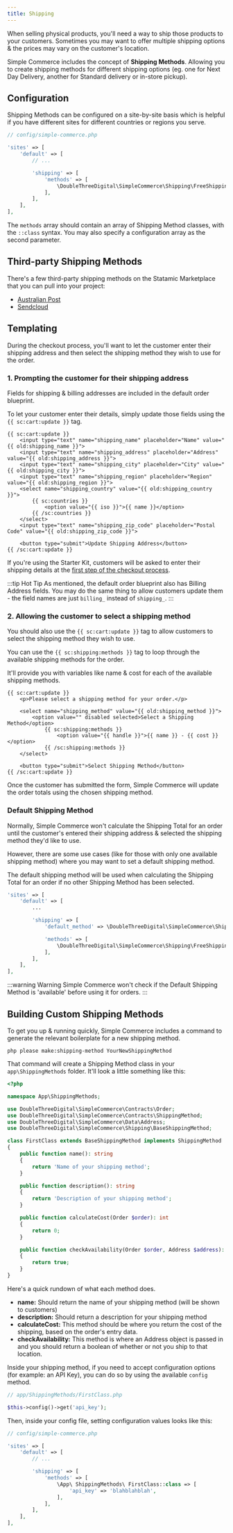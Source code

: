 ```yaml
---
title: Shipping
---
```


When selling physical products, you'll need a way to ship those products to your customers. Sometimes you may want to offer multiple shipping options & the prices may vary on the customer's location.

Simple Commerce includes the concept of **Shipping Methods**. Allowing you to create shipping methods for different shipping options (eg. one for Next Day Delivery, another for Standard delivery or in-store pickup). 

## Configuration

Shipping Methods can be configured on a site-by-site basis which is helpful if you have different sites for different countries or regions you serve.

```php
// config/simple-commerce.php

'sites' => [
    'default' => [
        // ...

        'shipping' => [
            'methods' => [
                \DoubleThreeDigital\SimpleCommerce\Shipping\FreeShipping::class => [],
            ],
        ],
    ],
],
```

The `methods` array should contain an array of Shipping Method classes, with the `::class` syntax. You may also specify a configuration array as the second parameter.

## Third-party Shipping Methods

There's a few third-party shipping methods on the Statamic Marketplace that you can pull into your project:

-   [Australian Post](https://statamic.com/addons/mity-digital/australia-post-shipping-for-simple-commerce)
-   [Sendcloud](https://statamic.com/addons/ray-nl/sendcloud-for-simple-commerce)

## Templating

During the checkout process, you'll want to let the customer enter their shipping address and then select the shipping method they wish to use for the order.

### 1. Prompting the customer for their shipping address

Fields for shipping & billing addresses are included in the default order blueprint.

To let your customer enter their details, simply update those fields using the `{{ sc:cart:update }}` tag.

```antlers
{{ sc:cart:update }}
    <input type="text" name="shipping_name" placeholder="Name" value="{{ old:shipping_name }}">
    <input type="text" name="shipping_address" placeholder="Address" value="{{ old:shipping_address }}">
    <input type="text" name="shipping_city" placeholder="City" value="{{ old:shipping_city }}">
    <input type="text" name="shipping_region" placeholder="Region" value="{{ old:shipping_region }}">
    <select name="shipping_country" value="{{ old:shipping_country }}">
        {{ sc:countries }}
            <option value="{{ iso }}">{{ name }}</option>
        {{ /sc:countries }}
    </select>
    <input type="text" name="shipping_zip_code" placeholder="Postal Code" value="{{ old:shipping_zip_code }}">

    <button type="submit">Update Shipping Address</button>
{{ /sc:cart:update }}
```

If you're using the Starter Kit, customers will be asked to enter their shipping details at the [first step of the checkout process](https://github.com/duncanmcclean/sc-starter-kit/blob/main/resources/views/cart.antlers.html). 

:::tip Hot Tip
As mentioned, the default order blueprint also has Billing Address fields. You may do the same thing to allow customers update them - the field names are just `billing_` instead of `shipping_`.
:::

### 2. Allowing the customer to select a shipping method

You should also use the `{{ sc:cart:update }}` tag to allow customers to select the shipping method they wish to use.

You can use the `{{ sc:shipping:methods }}` tag to loop through the available shipping methods for the order. 

It'll provide you with variables like name & cost for each of the available shipping methods.

```antlers
{{ sc:cart:update }}
    <p>Please select a shipping method for your order.</p>

    <select name="shipping_method" value="{{ old:shipping_method }}">
        <option value="" disabled selected>Select a Shipping Method</option>
            {{ sc:shipping:methods }}
                <option value="{{ handle }}">{{ name }} - {{ cost }}</option>
            {{ /sc:shipping:methods }}
    </select>

    <button type="submit">Select Shipping Method</button>
{{ /sc:cart:update }}
```

Once the customer has submitted the form, Simple Commerce will update the order totals using the chosen shipping method.

### Default Shipping Method

Normally, Simple Commerce won't calculate the Shipping Total for an order until the customer's entered their shipping address & selected the shipping method they'd like to use.

However, there are some use cases (like for those with only one available shipping method) where you may want to set a default shipping method.

The default shipping method will be used when calculating the Shipping Total for an order if no other Shipping Method has been selected.

```php
'sites' => [
    'default' => [
        ...

        'shipping' => [
            'default_method' => \DoubleThreeDigital\SimpleCommerce\Shipping\FreeShipping::class,

            'methods' => [
                \DoubleThreeDigital\SimpleCommerce\Shipping\FreeShipping::class => [],
            ],
        ],
    ],
],
```

:::warning Warning
Simple Commerce won't check if the Default Shipping Method is 'available' before using it for orders.
:::


## Building Custom Shipping Methods

To get you up & running quickly, Simple Commerce includes a command to generate the relevant boilerplate for a new shipping method.

```
php please make:shipping-method YourNewShippingMethod
```

That command will create a Shipping Method class in your `app\ShippingMethods` folder. It'll look a little something like this:

```php
<?php

namespace App\ShippingMethods;

use DoubleThreeDigital\SimpleCommerce\Contracts\Order;
use DoubleThreeDigital\SimpleCommerce\Contracts\ShippingMethod;
use DoubleThreeDigital\SimpleCommerce\Data\Address;
use DoubleThreeDigital\SimpleCommerce\Shipping\BaseShippingMethod;

class FirstClass extends BaseShippingMethod implements ShippingMethod
{
    public function name(): string
    {
        return 'Name of your shipping method';
    }

    public function description(): string
    {
        return 'Description of your shipping method';
    }

    public function calculateCost(Order $order): int
    {
        return 0;
    }

    public function checkAvailability(Order $order, Address $address): bool
    {
        return true;
    }
}
```

Here's a quick rundown of what each method does.

-   **name:** Should return the name of your shipping method (will be shown to customers)
-   **description:** Should return a description for your shipping method
-   **calculateCost:** This method should be where you return the cost of the shipping, based on the order's entry data.
-   **checkAvailability:** This method is where an Address object is passed in and you should return a boolean of whether or not you ship to that location.

Inside your shipping method, if you need to accept configuration options (for example: an API Key), you can do so by using the available `config` method.

```php
// app/ShippingMethods/FirstClass.php

$this->config()->get('api_key');
```

Then, inside your config file, setting configuration values looks like this:

```php
// config/simple-commerce.php

'sites' => [
    'default' => [
        // ...

        'shipping' => [
            'methods' => [
                \App\ ShippingMethods\ FirstClass::class => [
	                'api_key' => 'blahblahblah',
                ],
            ],
        ],
    ],
],
```
